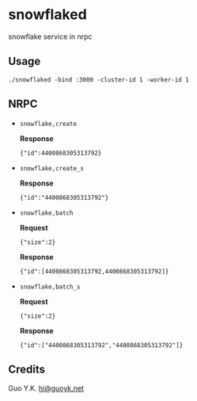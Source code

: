 # snowflaked

snowflake service in nrpc

## Usage

```shell script
./snowflaked -bind :3000 -cluster-id 1 -worker-id 1
```

## NRPC

* `snowflake,create`

    **Response**

    `{"id":4400868305313792}`
   
* `snowflake,create_s`

    **Response**

    `{"id":"4400868305313792"}`
    
* `snowflake,batch`

    **Request**
    
    `{"size":2}`
    
    **Response**

    `{"id":[4400868305313792,4400868305313792]}`

* `snowflake,batch_s`

    **Request**
    
    `{"size":2}`
    
    **Response**

    `{"id":["4400868305313792","4400868305313792"]}`


## Credits

Guo Y.K. <hi@guoyk.net>
